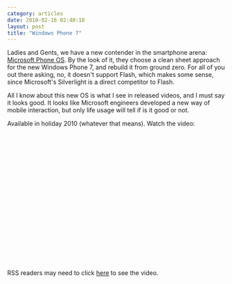 ```yaml
---
category: articles
date: 2010-02-16 02:40:10
layout: post
title: "Windows Phone 7"
---
```


<p>Ladies and Gents, we have a new contender in the smartphone arena: <a href="http://www.windowsphone7series.com/">Microsoft Phone OS</a>. By the look of it, they choose a clean sheet approach for the new Windows Phone 7, and rebuild it from ground zero. For all of you out there asking, no, it doesn't support Flash, which makes some sense, since Microsoft's Silverlight is a direct competitor to Flash.</p><p>All I know about this new OS is what I see in released videos, and I must say it looks good. It looks like Microsoft engineers developed a new way of mobile interaction, but only life usage will tell if is it good or not.</p><p>Available in holiday 2010 (whatever that means). Watch the video:</p><iframe title="Windows Phone 7" width="480" height="300" data-src="//www.youtube.com/embed/MdDAeyy1H0A" frameborder="0" allowfullscreen></iframe><p>RSS readers may need to click <a href="//joaobordalo.com/articles/2010/02/16/windows-phone-7">here</a> to see the video.</p>
